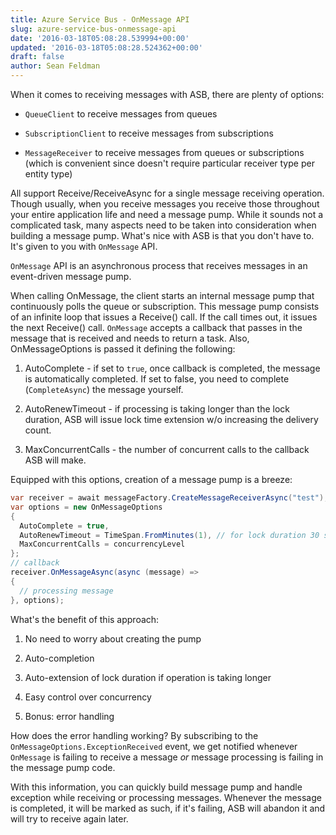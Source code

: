 ```yaml
---
title: Azure Service Bus - OnMessage API
slug: azure-service-bus-onmessage-api
date: '2016-03-18T05:08:28.539994+00:00'
updated: '2016-03-18T05:08:28.524362+00:00'
draft: false
author: Sean Feldman
---
```

When it comes to receiving messages with ASB, there are plenty of options:

 - `QueueClient` to receive messages from queues 
 - `SubscriptionClient` to receive messages from subscriptions 
 - `MessageReceiver` to receive messages from queues or subscriptions (which is convenient since doesn't require particular receiver type per entity type)

All support Receive/ReceiveAsync for a single message receiving operation. Though usually, when you receive messages you receive those throughout your entire application life and need a message pump. While it sounds not a complicated task, many aspects need to be taken into consideration when building a message pump. What's nice with ASB is that you don't have to. It's given to you with `OnMessage` API.

`OnMessage` API is an asynchronous process that receives messages in an event-driven message pump.
When calling OnMessage, the client starts an internal message pump that continuously polls the queue or subscription. This message pump consists of an infinite loop that issues a Receive() call. If the call times out, it issues the next Receive() call. `OnMessage` accepts a callback that passes in the message that is received and needs to return a task. Also, OnMessageOptions is passed it defining the following:

 1. AutoComplete - if set to `true`, once callback is completed, the message is automatically completed. If set to false, you need to complete (`CompleteAsync`) the message yourself.
 2. AutoRenewTimeout - if processing is taking longer than the lock duration, ASB will issue lock time extension w/o increasing the delivery count.
 3. MaxConcurrentCalls - the number of concurrent calls to the callback ASB will make.

Equipped with this options, creation of a message pump is a breeze:

```csharp
var receiver = await messageFactory.CreateMessageReceiverAsync("test");
var options = new OnMessageOptions
{
  AutoComplete = true,
  AutoRenewTimeout = TimeSpan.FromMinutes(1), // for lock duration 30 secs
  MaxConcurrentCalls = concurrencyLevel
};
// callback
receiver.OnMessageAsync(async (message) =>
{
  // processing message
}, options);
```
What's the benefit of this approach:

 1. No need to worry about creating the pump
 2. Auto-completion
 3. Auto-extension of lock duration if operation is taking longer
 4. Easy control over concurrency
 5. Bonus: error handling

How does the error handling working? By subscribing to the `OnMessageOptions.ExceptionReceived` event, we get notified whenever `OnMessage` is failing to receive a message _or_ message processing is failing in the message pump code.

With this information, you can quickly build message pump and handle exception while receiving or processing messages. Whenever the message is completed, it will be marked as such, if it's failing, ASB will abandon it and will try to receive again later.
